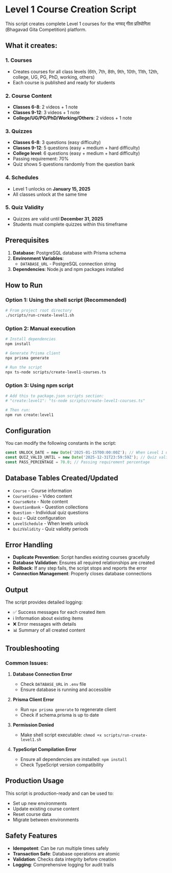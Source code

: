 # Level 1 Course Creation Script

This script creates complete Level 1 courses for the भगवद् गीता प्रतियोगिता (Bhagavad Gita Competition) platform.

## What it creates:

### 1. Courses
- Creates courses for all class levels (6th, 7th, 8th, 9th, 10th, 11th, 12th, college, UG, PG, PhD, working, others)
- Each course is published and ready for students

### 2. Course Content
- **Classes 6-8**: 2 videos + 1 note
- **Classes 9-12**: 3 videos + 1 note  
- **College/UG/PG/PhD/Working/Others**: 2 videos + 1 note

### 3. Quizzes
- **Classes 6-8**: 3 questions (easy difficulty)
- **Classes 9-12**: 5 questions (easy + medium + hard difficulty)
- **College level**: 6 questions (easy + medium + hard difficulty)
- Passing requirement: 70%
- Quiz shows 5 questions randomly from the question bank

### 4. Schedules
- Level 1 unlocks on **January 15, 2025**
- All classes unlock at the same time

### 5. Quiz Validity
- Quizzes are valid until **December 31, 2025**
- Students must complete quizzes within this timeframe

## Prerequisites

1. **Database**: PostgreSQL database with Prisma schema
2. **Environment Variables**: 
   - `DATABASE_URL` - PostgreSQL connection string
3. **Dependencies**: Node.js and npm packages installed

## How to Run

### Option 1: Using the shell script (Recommended)
```bash
# From project root directory
./scripts/run-create-level1.sh
```

### Option 2: Manual execution
```bash
# Install dependencies
npm install

# Generate Prisma client
npx prisma generate

# Run the script
npx ts-node scripts/create-level1-courses.ts
```

### Option 3: Using npm script
```bash
# Add this to package.json scripts section:
# "create:level1": "ts-node scripts/create-level1-courses.ts"

# Then run:
npm run create:level1
```

## Configuration

You can modify the following constants in the script:

```typescript
const UNLOCK_DATE = new Date('2025-01-15T00:00:00Z'); // When Level 1 unlocks
const QUIZ_VALID_UNTIL = new Date('2025-12-31T23:59:59Z'); // Quiz validity period
const PASS_PERCENTAGE = 70.0; // Passing requirement percentage
```

## Database Tables Created/Updated

- `Course` - Course information
- `CourseVideo` - Video content
- `CourseNote` - Note content  
- `QuestionBank` - Question collections
- `Question` - Individual quiz questions
- `Quiz` - Quiz configuration
- `LevelSchedule` - When levels unlock
- `QuizValidity` - Quiz validity periods

## Error Handling

- **Duplicate Prevention**: Script handles existing courses gracefully
- **Database Validation**: Ensures all required relationships are created
- **Rollback**: If any step fails, the script stops and reports the error
- **Connection Management**: Properly closes database connections

## Output

The script provides detailed logging:
- ✅ Success messages for each created item
- ℹ️ Information about existing items
- ❌ Error messages with details
- 📊 Summary of all created content

## Troubleshooting

### Common Issues:

1. **Database Connection Error**
   - Check `DATABASE_URL` in `.env` file
   - Ensure database is running and accessible

2. **Prisma Client Error**
   - Run `npx prisma generate` to regenerate client
   - Check if schema.prisma is up to date

3. **Permission Denied**
   - Make shell script executable: `chmod +x scripts/run-create-level1.sh`

4. **TypeScript Compilation Error**
   - Ensure all dependencies are installed: `npm install`
   - Check TypeScript version compatibility

## Production Usage

This script is production-ready and can be used to:
- Set up new environments
- Update existing course content
- Reset course data
- Migrate between environments

## Safety Features

- **Idempotent**: Can be run multiple times safely
- **Transaction Safe**: Database operations are atomic
- **Validation**: Checks data integrity before creation
- **Logging**: Comprehensive logging for audit trails

